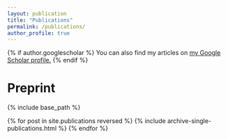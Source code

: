 ```yaml
---
layout: publication
title: "Publications"
permalink: /publications/
author_profile: true
---
```


{% if author.googlescholar %}
  You can also find my articles on <u><a href="https://scholar.google.com/citations?user=j1t9_ScAAAAJ&hl=en">my Google Scholar profile</a>.</u>
{% endif %}

# Preprint


{% include base_path %}

{% for post in site.publications reversed %}
  {% include archive-single-publications.html %}
{% endfor %}
